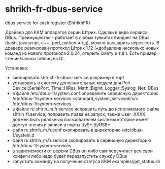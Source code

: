# shrikh-fr-dbus-service
dbus service for cash register (ShtrikhFR)

Драйвер для ККМ аппаратов серии Штрих. Сделан в виде сервиса DBus.
Преимущество - работает в любых тулкитах биндинг на DBus (bash, javascript, c++, perl, python и.т.д), можно расшарить через сеть. В дравере реализован протокол Штрих 1.12 (+добавлена несколько новых команд из нового протокола 2.0.24, открыть смету и.т.д.). Есть пример чтения/записи таблиц на Qt.

Установка:
- скопировать shtrikh-fr-dbus-service например в /opt
- установить в систему дополнительные модули для Perl - Device::SerialPort, Time::HiRes, Math::BigInt, Logger::Syslog, Net::DBus
- в файле /etc/dbus-1/system.conf определить сервисную директорию /etc/dbus-1/system-services
   <standard_system_servicedirs/>
   <servicedir>/etc/dbus-1/system-services</servicedir>
- в файле ru.shtrih_m.fr.service исправить путь до исполняемого файла shtrih_fr.service, поправить права на запуск, также User=XXXX должен быть реальным пользователем системы которые имеет доступ чтения и записи в порты ttyS*,ttyUSB* 
- файл ru.shtrih_m.fr.conf скопировать в директорию /etc/dbus-1/system.d
- файл ru.shtrih_m.fr.service скопировать в сервисную директорию /etc/dbus-1/system-services
- в зависисмости от версии DBus он либо сам перечитает все свои конфиги либо надо будет перезапустить службу DBus
- запустить команду на получение статуса ККМ examples/get_status.sh

